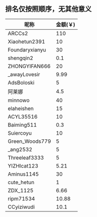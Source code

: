 ## 排名仅按照顺序，无其他意义
|  昵称   | 金额(￥)  |
|  ----  | ----  |
| ARCCs2  | 110 |
| Xiaohetun2391  | 10 |
| Foundaryxianyu  | 30 |
| shengqin2  | 0.1 |
| ZHONGYIFAN666  | 20 |
| _awayLovesir  | 9.99 |
| AdsBoloski  | 5 |
| 阿莱娜  | 4.5 |
| minnowo  | 40 |
| elaheishen  | 15 |
| ACYL35516  | 10 |
| Baiming511  | 0.3 |
| Suiercoyu  | 10 |
| Green_Woods779  | 5 |
| _ang2532  | 5 |
| Threeleaf3333  | 5 |
| YIZHIcat123  | 5.21 |
| Aminus1145  | 30 |
| cute_hetun  | 1 |
| ZDX_1125  | 6.66 |
| ripm71534  | 10.88 |
| CCyiziwudi  | 10.1 |
